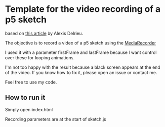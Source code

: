 # Template for the video recording of a p5 sketch

based on [this article](https://medium.com/@amatewasu/how-to-record-a-canvas-element-d4d0826d3591)  by Alexis Delrieu.


The objective is to record a video of a p5 sketch using the [MediaRecorder](https://developer.mozilla.org/en-US/docs/Web/API/MediaRecorder)


I used it with a parameter firstFrame and lastFrame because I want control over these for looping animations.

I'm not too happy with the result because a black screen appears at the end of the video. If you know how to fix it, please open an issue or contact me. 

Feel free to use my code. 


## How to run it

Simply open index.html

Recording parameters are at the start of sketch.js
